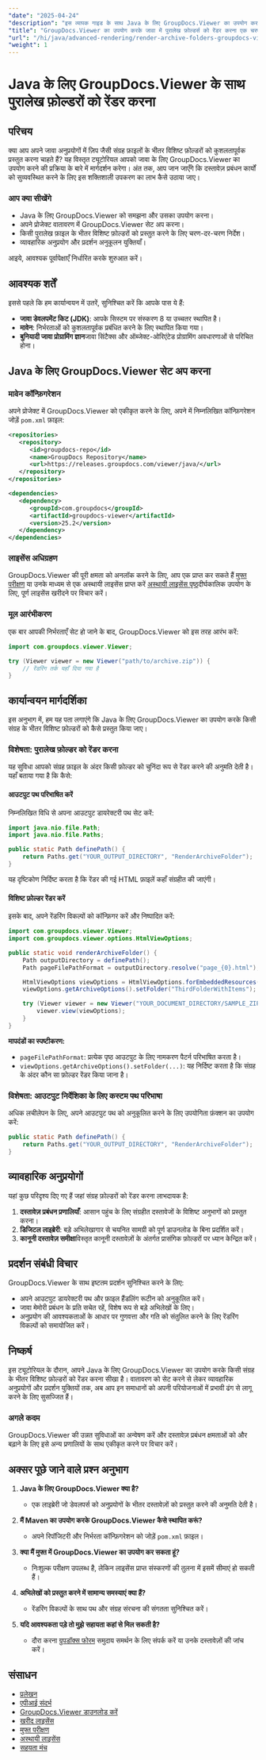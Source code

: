 ```yaml
---
"date": "2025-04-24"
"description": "इस व्यापक गाइड के साथ Java के लिए GroupDocs.Viewer का उपयोग करके संग्रह फ़ाइलों के भीतर विशिष्ट फ़ोल्डरों को प्रस्तुत करना सीखें।"
"title": "GroupDocs.Viewer का उपयोग करके जावा में पुरालेख फ़ोल्डर्स को रेंडर करना एक चरण-दर-चरण मार्गदर्शिका"
"url": "/hi/java/advanced-rendering/render-archive-folders-groupdocs-viewer-java/"
"weight": 1
---
```


# Java के लिए GroupDocs.Viewer के साथ पुरालेख फ़ोल्डरों को रेंडर करना

## परिचय

क्या आप अपने जावा अनुप्रयोगों में ज़िप जैसी संग्रह फ़ाइलों के भीतर विशिष्ट फ़ोल्डरों को कुशलतापूर्वक प्रस्तुत करना चाहते हैं? यह विस्तृत ट्यूटोरियल आपको जावा के लिए GroupDocs.Viewer का उपयोग करने की प्रक्रिया के बारे में मार्गदर्शन करेगा। अंत तक, आप जान जाएँगे कि दस्तावेज़ प्रबंधन कार्यों को सुव्यवस्थित करने के लिए इस शक्तिशाली उपकरण का लाभ कैसे उठाया जाए।

### आप क्या सीखेंगे
- Java के लिए GroupDocs.Viewer को समझना और उसका उपयोग करना।
- अपने प्रोजेक्ट वातावरण में GroupDocs.Viewer सेट अप करना।
- किसी पुरालेख फ़ाइल के भीतर विशिष्ट फ़ोल्डरों को प्रस्तुत करने के लिए चरण-दर-चरण निर्देश।
- व्यावहारिक अनुप्रयोग और प्रदर्शन अनुकूलन युक्तियाँ।

आइये, आवश्यक पूर्वापेक्षाएँ निर्धारित करके शुरुआत करें।

## आवश्यक शर्तें

इससे पहले कि हम कार्यान्वयन में उतरें, सुनिश्चित करें कि आपके पास ये हैं:

- **जावा डेवलपमेंट किट (JDK)**: आपके सिस्टम पर संस्करण 8 या उच्चतर स्थापित है।
- **मावेन**: निर्भरताओं को कुशलतापूर्वक प्रबंधित करने के लिए स्थापित किया गया।
- **बुनियादी जावा प्रोग्रामिंग ज्ञान**जावा सिंटैक्स और ऑब्जेक्ट-ओरिएंटेड प्रोग्रामिंग अवधारणाओं से परिचित होना।

## Java के लिए GroupDocs.Viewer सेट अप करना

### मावेन कॉन्फ़िगरेशन

अपने प्रोजेक्ट में GroupDocs.Viewer को एकीकृत करने के लिए, अपने में निम्नलिखित कॉन्फ़िगरेशन जोड़ें `pom.xml` फ़ाइल:

```xml
<repositories>
   <repository>
      <id>groupdocs-repo</id>
      <name>GroupDocs Repository</name>
      <url>https://releases.groupdocs.com/viewer/java/</url>
   </repository>
</repositories>

<dependencies>
   <dependency>
      <groupId>com.groupdocs</groupId>
      <artifactId>groupdocs-viewer</artifactId>
      <version>25.2</version>
   </dependency>
</dependencies>
```

### लाइसेंस अधिग्रहण

GroupDocs.Viewer की पूरी क्षमता को अनलॉक करने के लिए, आप एक प्राप्त कर सकते हैं [मुफ्त परीक्षण](https://releases.groupdocs.com/viewer/java/) या उनके माध्यम से एक अस्थायी लाइसेंस प्राप्त करें [अस्थायी लाइसेंस पृष्ठ](https://purchase.groupdocs.com/temporary-license/)दीर्घकालिक उपयोग के लिए, पूर्ण लाइसेंस खरीदने पर विचार करें।

### मूल आरंभीकरण

एक बार आपकी निर्भरताएँ सेट हो जाने के बाद, GroupDocs.Viewer को इस तरह आरंभ करें:

```java
import com.groupdocs.viewer.Viewer;

try (Viewer viewer = new Viewer("path/to/archive.zip")) {
    // रेंडरिंग तर्क यहाँ दिया गया है
}
```

## कार्यान्वयन मार्गदर्शिका

इस अनुभाग में, हम यह पता लगाएंगे कि Java के लिए GroupDocs.Viewer का उपयोग करके किसी संग्रह के भीतर विशिष्ट फ़ोल्डरों को कैसे प्रस्तुत किया जाए।

### विशेषता: पुरालेख फ़ोल्डर को रेंडर करना

यह सुविधा आपको संग्रह फ़ाइल के अंदर किसी फ़ोल्डर को चुनिंदा रूप से रेंडर करने की अनुमति देती है। यहाँ बताया गया है कि कैसे:

#### आउटपुट पथ परिभाषित करें

निम्नलिखित विधि से अपना आउटपुट डायरेक्टरी पथ सेट करें:

```java
import java.nio.file.Path;
import java.nio.file.Paths;

public static Path definePath() {
    return Paths.get("YOUR_OUTPUT_DIRECTORY", "RenderArchiveFolder");
}
```
यह दृष्टिकोण निर्दिष्ट करता है कि रेंडर की गई HTML फ़ाइलें कहाँ संग्रहीत की जाएंगी।

#### विशिष्ट फ़ोल्डर रेंडर करें

इसके बाद, अपने रेंडरिंग विकल्पों को कॉन्फ़िगर करें और निष्पादित करें:

```java
import com.groupdocs.viewer.Viewer;
import com.groupdocs.viewer.options.HtmlViewOptions;

public static void renderArchiveFolder() {
    Path outputDirectory = definePath();
    Path pageFilePathFormat = outputDirectory.resolve("page_{0}.html");

    HtmlViewOptions viewOptions = HtmlViewOptions.forEmbeddedResources(pageFilePathFormat);
    viewOptions.getArchiveOptions().setFolder("ThirdFolderWithItems");

    try (Viewer viewer = new Viewer("YOUR_DOCUMENT_DIRECTORY/SAMPLE_ZIP_WITH_FOLDERS")) {
        viewer.view(viewOptions);
    }
}
```

**मापदंडों का स्पष्टीकरण:**
- `pageFilePathFormat`: प्रत्येक पृष्ठ आउटपुट के लिए नामकरण पैटर्न परिभाषित करता है।
- `viewOptions.getArchiveOptions().setFolder(...)`: यह निर्दिष्ट करता है कि संग्रह के अंदर कौन सा फ़ोल्डर रेंडर किया जाना है।

### विशेषता: आउटपुट निर्देशिका के लिए कस्टम पथ परिभाषा

अधिक लचीलेपन के लिए, अपने आउटपुट पथ को अनुकूलित करने के लिए उपयोगिता फ़ंक्शन का उपयोग करें:

```java
public static Path definePath() {
    return Paths.get("YOUR_OUTPUT_DIRECTORY", "RenderArchiveFolder");
}
```

## व्यावहारिक अनुप्रयोगों

यहां कुछ परिदृश्य दिए गए हैं जहां संग्रह फ़ोल्डरों को रेंडर करना लाभदायक है:

1. **दस्तावेज़ प्रबंधन प्रणालियाँ**: आसान पहुंच के लिए संग्रहीत दस्तावेजों के विशिष्ट अनुभागों को प्रस्तुत करना।
2. **डिजिटल लाइब्रेरी**: बड़े अभिलेखागार से चयनित सामग्री को पूर्ण डाउनलोड के बिना प्रदर्शित करें।
3. **कानूनी दस्तावेज़ समीक्षा**विस्तृत कानूनी दस्तावेज़ों के अंतर्गत प्रासंगिक फ़ोल्डरों पर ध्यान केन्द्रित करें।

## प्रदर्शन संबंधी विचार

GroupDocs.Viewer के साथ इष्टतम प्रदर्शन सुनिश्चित करने के लिए:
- अपने आउटपुट डायरेक्टरी पथ और फ़ाइल हैंडलिंग रूटीन को अनुकूलित करें।
- जावा मेमोरी प्रबंधन के प्रति सचेत रहें, विशेष रूप से बड़े अभिलेखों के लिए।
- अनुप्रयोग की आवश्यकताओं के आधार पर गुणवत्ता और गति को संतुलित करने के लिए रेंडरिंग विकल्पों को समायोजित करें।

## निष्कर्ष

इस ट्यूटोरियल के दौरान, आपने Java के लिए GroupDocs.Viewer का उपयोग करके किसी संग्रह के भीतर विशिष्ट फ़ोल्डरों को रेंडर करना सीखा है। वातावरण को सेट करने से लेकर व्यावहारिक अनुप्रयोगों और प्रदर्शन युक्तियों तक, अब आप इन समाधानों को अपनी परियोजनाओं में प्रभावी ढंग से लागू करने के लिए सुसज्जित हैं।

### अगले कदम
GroupDocs.Viewer की उन्नत सुविधाओं का अन्वेषण करें और दस्तावेज़ प्रबंधन क्षमताओं को और बढ़ाने के लिए इसे अन्य प्रणालियों के साथ एकीकृत करने पर विचार करें।

## अक्सर पूछे जाने वाले प्रश्न अनुभाग

1. **Java के लिए GroupDocs.Viewer क्या है?**
   - एक लाइब्रेरी जो डेवलपर्स को अनुप्रयोगों के भीतर दस्तावेज़ों को प्रस्तुत करने की अनुमति देती है।

2. **मैं Maven का उपयोग करके GroupDocs.Viewer कैसे स्थापित करूं?**
   - अपने रिपॉजिटरी और निर्भरता कॉन्फ़िगरेशन को जोड़ें `pom.xml` फ़ाइल।

3. **क्या मैं मुफ्त में GroupDocs.Viewer का उपयोग कर सकता हूं?**
   - निःशुल्क परीक्षण उपलब्ध है, लेकिन लाइसेंस प्राप्त संस्करणों की तुलना में इसमें सीमाएं हो सकती हैं।

4. **अभिलेखों को प्रस्तुत करने में सामान्य समस्याएं क्या हैं?**
   - रेंडरिंग विकल्पों के साथ पथ और संग्रह संरचना की संगतता सुनिश्चित करें।

5. **यदि आवश्यकता पड़े तो मुझे सहायता कहां से मिल सकती है?**
   - दौरा करना [ग्रुपडॉक्स फोरम](https://forum.groupdocs.com/c/viewer/9) समुदाय समर्थन के लिए संपर्क करें या उनके दस्तावेज़ों की जांच करें।

## संसाधन
- [प्रलेखन](https://docs.groupdocs.com/viewer/java/)
- [एपीआई संदर्भ](https://reference.groupdocs.com/viewer/java/)
- [GroupDocs.Viewer डाउनलोड करें](https://releases.groupdocs.com/viewer/java/)
- [खरीद लाइसेंस](https://purchase.groupdocs.com/buy)
- [मुफ्त परीक्षण](https://releases.groupdocs.com/viewer/java/)
- [अस्थायी लाइसेंस](https://purchase.groupdocs.com/temporary-license/)
- [सहयता मंच](https://forum.groupdocs.com/c/viewer/9)